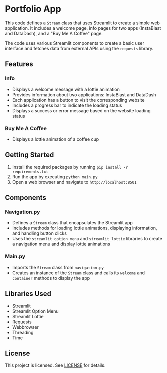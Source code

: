 Portfolio App
=============

This code defines a `Stream` class that uses Streamlit to create a simple web application. It includes a welcome page, info pages for two apps (InstaBlast and DataDash), and a "Buy Me A Coffee" page.

The code uses various Streamlit components to create a basic user interface and fetches data from external APIs using the `requests` library.

Features
--------

### Info

* Displays a welcome message with a lottie animation
* Provides information about two applications: InstaBlast and DataDash
* Each application has a button to visit the corresponding website
* Includes a progress bar to indicate the loading status
* Displays a success or error message based on the website loading status

### Buy Me A Coffee

* Displays a lottie animation of a coffee cup

Getting Started
---------------

1. Install the required packages by running `pip install -r requirements.txt`
2. Run the app by executing `python main.py`
3. Open a web browser and navigate to `http://localhost:8501`

Components
----------

### Navigation.py

* Defines a `Stream` class that encapsulates the Streamlit app
* Includes methods for loading lottie animations, displaying information, and handling button clicks
* Uses the `streamlit_option_menu` and `streamlit_lottie` libraries to create a navigation menu and display lottie animations

### Main.py

* Imports the `Stream` class from `navigation.py`
* Creates an instance of the `Stream` class and calls its `welcome` and `container` methods to display the app

Libraries Used
--------------

* Streamlit
* Streamlit Option Menu
* Streamlit Lottie
* Requests
* Webbrowser
* Threading
* Time

License
-------

This project is licensed. See [LICENSE](LICENSE) for details.
